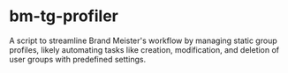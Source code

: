 # bm-tg-profiler
A script to streamline Brand Meister's workflow by managing static group profiles, likely automating tasks like creation, modification, and deletion of user groups with predefined settings.
